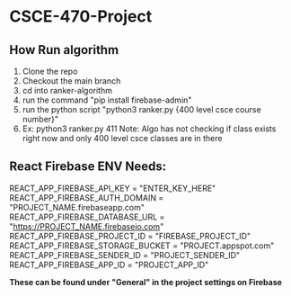 # CSCE-470-Project

## How Run algorithm
1. Clone the repo
2. Checkout the main branch
3. cd into ranker-algorithm
4. run the command "pip install firebase-admin"
5. run the python script "python3 ranker.py {400 level csce course number}"
6. Ex: python3 ranker.py 411
Note: Algo has not checking if class exists right now and only 400 level csce classes are in there


## React Firebase ENV Needs:
REACT_APP_FIREBASE_API_KEY = "ENTER_KEY_HERE" \
REACT_APP_FIREBASE_AUTH_DOMAIN = "PROJECT_NAME.firebaseapp.com" \
REACT_APP_FIREBASE_DATABASE_URL = "https://PROJECT_NAME.firebaseio.com" \
REACT_APP_FIREBASE_PROJECT_ID = "FIREBASE_PROJECT_ID" \
REACT_APP_FIREBASE_STORAGE_BUCKET = "PROJECT.appspot.com" \
REACT_APP_FIREBASE_SENDER_ID = "PROJECT_SENDER_ID" \
REACT_APP_FIREBASE_APP_ID = "PROJECT_APP_ID"

**These can be found under "General" in the project settings on Firebase**
